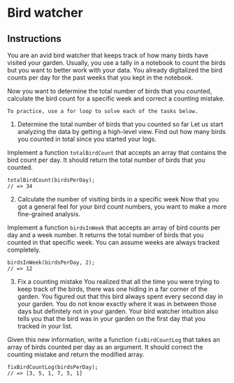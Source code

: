 # Bird watcher

## Instructions
You are an avid bird watcher that keeps track of how many birds have visited your garden. Usually, you use a tally in a notebook to count the birds but you want to better work with your data. You already digitalized the bird counts per day for the past weeks that you kept in the notebook.

Now you want to determine the total number of birds that you counted, calculate the bird count for a specific week and correct a counting mistake.

```Note
To practice, use a for loop to solve each of the tasks below.
```

1. Determine the total number of birds that you counted so far
Let us start analyzing the data by getting a high-level view. Find out how many birds you counted in total since you started your logs.

Implement a function ``totalBirdCount`` that accepts an array that contains the bird count per day. It should return the total number of birds that you counted.

```birdsPerDay = [2, 5, 0, 7, 4, 1, 3, 0, 2, 5, 0, 1, 3, 1];
totalBirdCount(birdsPerDay);
// => 34
```

2. Calculate the number of visiting birds in a specific week
Now that you got a general feel for your bird count numbers, you want to make a more fine-grained analysis.

Implement a function ``birdsInWeek`` that accepts an array of bird counts per day and a week number. It returns the total number of birds that you counted in that specific week. You can assume weeks are always tracked completely.

```birdsPerDay = [2, 5, 0, 7, 4, 1, 3, 0, 2, 5, 0, 1, 3, 1];
birdsInWeek(birdsPerDay, 2);
// => 12
```

3. Fix a counting mistake
You realized that all the time you were trying to keep track of the birds, there was one hiding in a far corner of the garden. You figured out that this bird always spent every second day in your garden. You do not know exactly where it was in between those days but definitely not in your garden. Your bird watcher intuition also tells you that the bird was in your garden on the first day that you tracked in your list.

Given this new information, write a function ``fixBirdCountLog`` that takes an array of birds counted per day as an argument. It should correct the counting mistake and return the modified array.

```birdsPerDay = [2, 5, 0, 7, 4, 1];
fixBirdCountLog(birdsPerDay);
// => [3, 5, 1, 7, 5, 1]
```